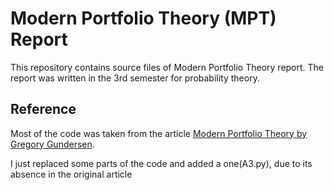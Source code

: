 # Modern Portfolio Theory (MPT) Report

This repository contains source files of Modern Portfolio Theory report.
The report was written in the 3rd semester for probability theory.
## Reference

Most of the code was taken from the article [Modern Portfolio Theory by Gregory Gundersen](https://gregorygundersen.com/blog/2021/05/04/portfolio-theory/#a2-code-to-generate-figure-333).

I just replaced some parts of the code and added a one(A3.py), due to its absence in the original article
